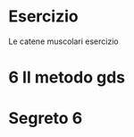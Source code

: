 



# Esercizio
Le catene muscolari esercizio

# 6 Il metodo gds


# Segreto 6

<!--stackedit_data:
eyJoaXN0b3J5IjpbLTM4MjExMDUwNV19
-->